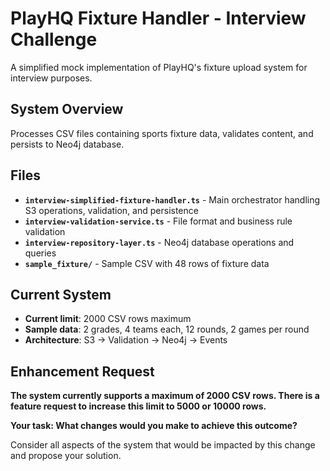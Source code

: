 # PlayHQ Fixture Handler - Interview Challenge

A simplified mock implementation of PlayHQ's fixture upload system for interview purposes.

## System Overview

Processes CSV files containing sports fixture data, validates content, and persists to Neo4j database.

## Files

- **`interview-simplified-fixture-handler.ts`** - Main orchestrator handling S3 operations, validation, and persistence
- **`interview-validation-service.ts`** - File format and business rule validation 
- **`interview-repository-layer.ts`** - Neo4j database operations and queries
- **`sample_fixture/`** - Sample CSV with 48 rows of fixture data

## Current System

- **Current limit**: 2000 CSV rows maximum
- **Sample data**: 2 grades, 4 teams each, 12 rounds, 2 games per round
- **Architecture**: S3 → Validation → Neo4j → Events

## Enhancement Request

**The system currently supports a maximum of 2000 CSV rows. There is a feature request to increase this limit to 5000 or 10000 rows.**

**Your task: What changes would you make to achieve this outcome?**

Consider all aspects of the system that would be impacted by this change and propose your solution.
